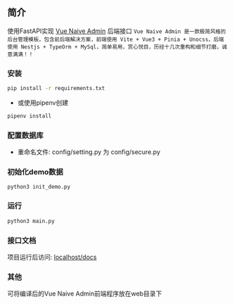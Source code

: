 ## 简介

使用FastAPI实现 [Vue Naive Admin](https://github.com/zclzone/vue-naive-admin) 后端接口
`Vue Naive Admin 是一款极简风格的后台管理模板，包含前后端解决方案，前端使用 Vite + Vue3 + Pinia + Unocss，后端使用 Nestjs + TypeOrm + MySql，简单易用，赏心悦目，历经十几次重构和细节打磨，诚意满满！！`


### 安装
```cmd
pip install -r requirements.txt
```
- 或使用pipenv创建
```cmd
pipenv install
```
### 配置数据库
* 重命名文件: config/setting.py 为 config/secure.py
### 初始化demo数据
```
python3 init_demo.py
```
### 运行
```cmd
python3 main.py
```
### 接口文档
项目运行后访问: [localhost/docs](http://localhost:8085/docs)

### 其他
可将编译后的Vue Naive Admin前端程序放在web目录下
